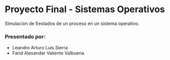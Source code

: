 # Proyecto Final - Sistemas Operativos
Simulación de Eestados de un proceso en un sistema operativo.

### Presentado por:
* Leandro Arturo Luis Sierra
* Farid Alexander Valiente Valbuena